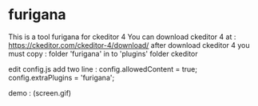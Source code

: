 # furigana
This is a tool furigana for ckeditor 4
You can download ckeditor 4 at : https://ckeditor.com/ckeditor-4/download/
after download ckeditor 4 you must copy : folder 'furigana' in to 'plugins' folder ckeditor

edit config.js add two line :
config.allowedContent = true;
config.extraPlugins = 'furigana';

demo :
(screen.gif)
